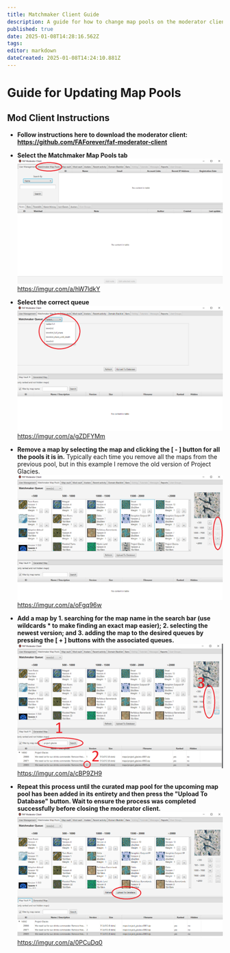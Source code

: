 ```yaml
---
title: Matchmaker Client Guide
description: A guide for how to change map pools on the moderator client. 
published: true
date: 2025-01-08T14:28:16.562Z
tags: 
editor: markdown
dateCreated: 2025-01-08T14:24:10.881Z
---
```


# Guide for Updating Map Pools

## Mod Client Instructions

- **Follow instructions here to download the moderator client: https://github.com/FAForever/faf-moderator-client**  


- **Select the Matchmaker Map Pools tab**  
![image1.png](/image1.png)https://imgur.com/a/hW7ldkY

- **Select the correct queue**  
![image2.png](/image2.png)https://imgur.com/a/gZDFYMm  

- **Remove a map by selecting the map and clicking the [ - ] button for all the pools it is in.** Typically each time you remove all the maps from the previous pool, but in this example I remove the old version of Project Glacies.
![image3.png](/image3.png)https://imgur.com/a/oFgq96w

- **Add a map by 1. searching for the map name in the search bar (use wildcards * to make finding an exact map easier); 2. selecting the newest version; and 3. adding the map to the desired queues by pressing the [ + ] buttons with the associated queues.**  
![image4.png](/image4.png)https://imgur.com/a/cBP9ZH9

- **Repeat this process until the curated map pool for the upcoming map pool has been added in its entirety and then press the "Upload To Database" button. Wait to ensure the process was completed successfully before closing the moderator client.**  
![image5.png](/image5.png)https://imgur.com/a/0PCuDq0

